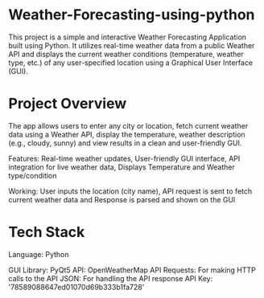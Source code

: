 # Weather-Forecasting-using-python
This project is a simple and interactive Weather Forecasting Application built using Python. It utilizes real-time weather data from a public Weather API and displays the current weather conditions (temperature, weather type, etc.) of any user-specified location using a Graphical User Interface (GUI).

# Project Overview
The app allows users to enter any city or location, fetch current weather data using a Weather API, display the temperature, weather description (e.g., cloudy, sunny) and view results in a clean and user-friendly GUI.

 Features:
Real-time weather updates,
User-friendly GUI interface,
API integration for live weather data,
Displays Temperature and Weather type/condition

Working: User inputs the location (city name), API request is sent to fetch current weather data and Response is parsed and shown on the GUI

# Tech Stack
Language: Python

GUI Library: PyQt5
API: OpenWeatherMap API 
Requests: For making HTTP calls to the API
JSON: For handling the API response
API Key: '78589088647ed01070d69b333b1fa728'
